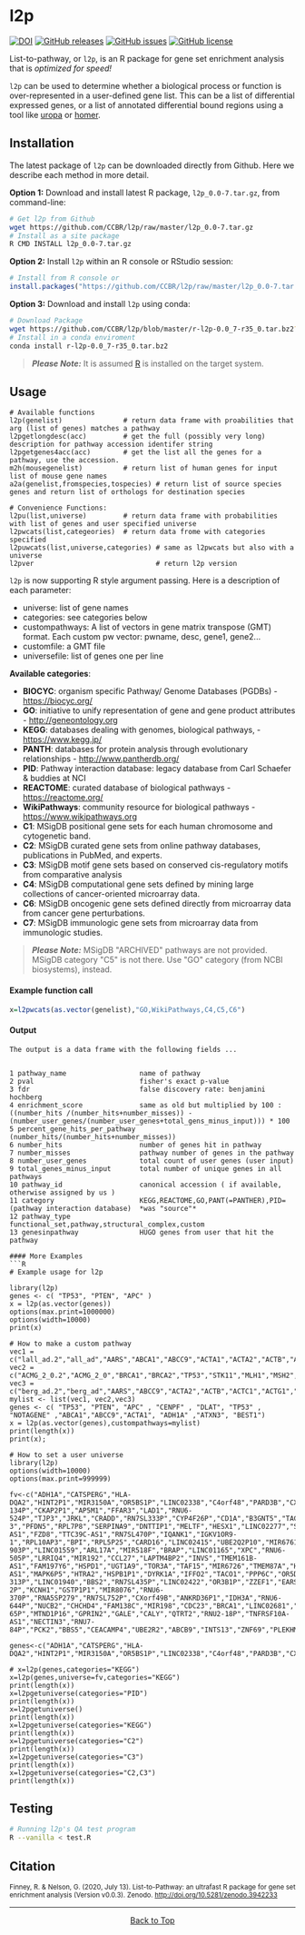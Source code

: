 # l2p

[![DOI](https://zenodo.org/badge/164483194.svg)](https://zenodo.org/badge/latestdoi/164483194)
[![GitHub releases](https://img.shields.io/github/release/CCBR/l2p)](https://github.com/CCBR/l2p/releases) [![GitHub issues](https://img.shields.io/github/issues/CCBR/l2p)](https://github.com/CCBR/l2p/issues) [![GitHub license](https://img.shields.io/github/license/CCBR/l2p)](https://github.com/CCBR/l2p/blob/master/LICENSE)

List-to-pathway, or `l2p`, is an R package for gene set enrichment analysis that is _optimized for speed!_ 

`l2p` can be used to determine whether a biological process or function is over-represented in a user-defined gene list. This can be a list of differential expressed genes, or a list of annotated differential bound regions using a tool like [uropa](https://www.nature.com/articles/s41598-017-02464-y) or [homer](http://homer.ucsd.edu/homer/ngs/annotation.html).  


## Installation

The latest package of `l2p` can be downloaded directly from Github. Here we describe each method in more detail.

**Option 1:** Download and install latest R package, `l2p_0.0-7.tar.gz`, from command-line:
```bash
# Get l2p from Github
wget https://github.com/CCBR/l2p/raw/master/l2p_0.0-7.tar.gz
# Install as a site package 
R CMD INSTALL l2p_0.0-7.tar.gz
```
 
**Option 2:** Install `l2p` within an R console or RStudio session:
```R
# Install from R console or 
install.packages("https://github.com/CCBR/l2p/raw/master/l2p_0.0-7.tar.gz", repos=NULL) 
```

**Option 3:** Download and install `l2p` using conda:
```bash
# Download Package
wget https://github.com/CCBR/l2p/blob/master/r-l2p-0.0_7-r35_0.tar.bz2?raw=true -O r-l2p-0.0_7-r35_0.tar.bz2
# Install in a conda enviroment
conda install r-l2p-0.0_7-r35_0.tar.bz2
```

> _**Please Note:**_ It is assumed [R](https://cran.r-project.org/doc/manuals/R-admin.html) is installed on the target system. 

## Usage
```
# Available functions
l2p(genelist)               # return data frame with proabilities that arg (list of genes) matches a pathway
l2pgetlongdesc(acc)         # get the full (possibly very long) description for pathway accession identifer string
l2pgetgenes4acc(acc)        # get the list all the genes for a pathway, use the accession.
m2h(mousegenelist)          # return list of human genes for input list of mouse gene names
a2a(genelist,fromspecies,tospecies) # return list of source species genes and return list of orthologs for destination species

# Convenience Functions:
l2pu(list,universe)         # return data frame with probabilities with list of genes and user specified universe
l2pwcats(list,categeories)  # return data frome with categories specified
l2puwcats(list,universe,categories) # same as l2pwcats but also with a universe
l2pver                              # return l2p version
```

`l2p` is now supporting R style argument passing.
Here is a description of each parameter: 
 - universe: list of gene names
 - categories: see categories below
 - custompathways: A list of vectors in gene matrix transpose (GMT) format. Each custom pw vector: pwname, desc, gene1, gene2...
 - customfile: a GMT file
 - universefile: list of genes one per line

**Available categories**:
 - **BIOCYC**: organism specific Pathway/ Genome Databases (PGDBs)  - https://biocyc.org/
 - **GO**: initiative to unify representation of gene and gene product attributes -  http://geneontology.org
 - **KEGG**: databases dealing with genomes, biological pathways, - https://www.kegg.jp/
 - **PANTH**: databases for protein analysis through evolutionary relationships - http://www.pantherdb.org/
 - **PID**: Pathway interaction database: legacy database from Carl Schaefer & buddies at NCI
 - **REACTOME**: curated database of biological pathways - https://reactome.org/
 - **WikiPathways**: community resource for biological pathways - https://www.wikipathways.org
 - **C1**: MSigDB positional gene sets for each human chromosome and cytogenetic band.
 - **C2**: MSigDB curated gene sets from online pathway databases, publications in PubMed, and experts.
 - **C3**: MSigDB motif gene sets based on conserved cis-regulatory motifs from comparative analysis
 - **C4**: MSigDB computational gene sets defined by mining large collections of cancer-oriented microarray data.
 - **C6**: MSigDB oncogenic gene sets defined directly from microarray data from cancer gene perturbations.
 - **C7**: MSigDB immunologic gene sets  from microarray data from immunologic studies.

> _**Please Note:**_ MSigDB "ARCHIVED" pathways are not provided.  MSigDB category "C5" is not there. Use "GO" category (from NCBI biosystems), instead.

#### Example function call
```R 
x=l2pwcats(as.vector(genelist),"GO,WikiPathways,C4,C5,C6")
```

#### Output
```
The output is a data frame with the following fields ...
 

1 pathway_name                  name of pathway
2 pval                          fisher's exact p-value
3 fdr                           false discovery rate: benjamini hochberg
4 enrichment_score              same as old but multiplied by 100 : ((number_hits /(number_hits+number_misses)) - (number_user_genes/(number_user_genes+total_gens_minus_input))) * 100
5 percent_gene_hits_per_pathway (number_hits/(number_hits+number_misses))
6 number_hits                   number of genes hit in pathway
7 number_misses                 pathway number of genes in the pathway
8 number_user_genes             total count of user genes (user input)
9 total_genes_minus_input       total number of unique genes in all pathways
10 pathway_id                   canonical accession ( if available, otherwise assigned by us )
11 category                     KEGG,REACTOME,GO,PANT(=PANTHER),PID=(pathway interaction database)  *was "source"*
12 pathway_type                 functional_set,pathway,structural_complex,custom
13 genesinpathway               HUGO genes from user that hit the pathway

#### More Examples    
```R
# Example usage for l2p
    
library(l2p)
genes <- c( "TP53", "PTEN", "APC" )
x = l2p(as.vector(genes))
options(max.print=1000000)
options(width=10000)
print(x)

# How to make a custom pathway
vec1 = c("lall_ad.2","all_ad","AARS","ABCA1","ABCC9","ACTA1","ACTA2","ACTB","ACTC1","ACTG1","ACTN2","ACTN4","ACVR2B","ACVRL1","ADAR","AFG3L2","AFP","AIP","AK1","AKAP9")
vec2 = c("ACMG_2_0.2","ACMG_2_0","BRCA1","BRCA2","TP53","STK11","MLH1","MSH2","MSH6","PMS2")
vec3 = c("berg_ad.2","berg_ad","AARS","ABCC9","ACTA2","ACTB","ACTC1","ACTG1","ACTN2","ACTN4","ACVR2B","ACVRL1","ADAR","AFG3L2","AIP","AK1","AKAP9","AKT2","AMPD1","ANG","ANK2","ANKH","APC","APOA2","APOA5","APOB","APP","ATL1","ATP1A2","ATP2A2","ATP2C1","ATXN1","ATXN10","ATXN2","ATXN3","ATXN7","AXIN2","BAG3","BCO1","BEST1")
mylist <- list(vec1, vec2,vec3)
genes <- c( "TP53", "PTEN", "APC" , "CENPF" , "DLAT", "TP53" , "NOTAGENE" ,"ABCA1","ABCC9","ACTA1", "ADH1A" ,"ATXN3", "BEST1")
x = l2p(as.vector(genes),custompathways=mylist)
print(length(x))
print(x);

# How to set a user universe
library(l2p)
options(width=10000)
options(max.print=999999)

fv<-c("ADH1A","CATSPERG","HLA-DQA2","HINT2P1","MIR3150A","OR5BS1P","LINC02338","C4orf48","PARD3B","CX3CR1","RPL21P121","ARHGAP1","GAPDHP36","CNBD1","C8orf48","HTR3D","LINC00396","HIGD1AP5","C16orf90","RNU1-134P","CKAP2P1","AP5M1","FFAR3","LAD1","RNU6-524P","TJP3","JRKL","CRADD","RN7SL333P","CYP4F26P","CD1A","B3GNT5","TACC1P1","LINC02763","LOC100505664","TEX15","RPSAP18","CHP2","TRAV8-3","PFDN5","RPL7P8","SERPINA9","DNTTIP1","MELTF","HESX1","LINC02277","SFSWAP","SLC7A11","NAA16","FAM171B","GMNN","ZBTB2","WNT6","LINC02799","MRPL4","MTND1P37","HMGN2P40","NMD3P1","MIR195","LINC02785","DYM","TADA3","CEACAMP5","FAM198B-AS1","FZD8","TTC39C-AS1","RN7SL470P","IQANK1","IGKV1OR9-1","RPL10AP3","BPI","RPL5P25","CARD16","LINC02415","UBE2Q2P10","MIR6761","RNU6-903P","LINC01559","ARL17A","MIR518F","BRAP","LINC01165","XPC","RNU6-505P","LRRIQ4","MIR192","CCL27","LAPTM4BP2","INVS","TMEM161B-AS1","FAM197Y6","HSPD1","UGT1A9","TOR3A","TAF15","MIR6726","TMEM87A","HMGB1","MEI4","NAGPA-AS1","MAPK6P5","HTRA2","HSPB1P1","DYRK1A","IFFO2","TACO1","PPP6C","OR5D14","RNU6-313P","LINC01940","BBS2","RN7SL435P","LINC02422","OR3B1P","ZZEF1","EARS2","LINC02558","LINC00265-2P","KCNH1","GSTP1P1","MIR8076","RNU6-370P","RNA5SP279","RN7SL752P","CXorf49B","ANKRD36P1","IDH3A","RNU6-644P","NUCB2","CHCHD4","FAM138C","MIR198","CDC23","BRCA1","LINC02681","TFB2M","PPIP5K2","MAP2K1","MTATP6P14","COX6B1P2","HDAC5","RAB11FIP2","VSIG4","RN7SL690P","DNAJC13","GOT2P1","GTF2H1","BIRC2","LOC100132202","GAGE4","MTRNR2L10","LINC02319","C8orf49","CCNG2","LINC01524","RN7SKP49","CLDN22","FXYD6","LINC00384","ZNF14","PCGF3","CCDC6","TM4SF20","PRPS1L1","PRORSD1P","SEPHS1P1","KCNA10","MGAT5","LINC02015","BSDC1","POTEM","PHAX","RNU4-65P","MTND1P16","GPRIN2","GALE","CALY","QTRT2","RNU2-18P","TNFRSF10A-AS1","NECTIN3","RNU7-84P","PCK2","BBS5","CEACAMP4","UBE2R2","ABCB9","INTS13","ZNF69","PLEKHM2","LDHA","PHKBP1","SLC9B2","HNRNPA3P9","ARGFXP1","IER5L","CAPRIN1","RNA5SP19","NOP9","COX6CP16")

genes<-c("ADH1A","CATSPERG","HLA-DQA2","HINT2P1","MIR3150A","OR5BS1P","LINC02338","C4orf48","PARD3B","CX3CR1","RPL21P121","ARHGAP1","GAPDHP36","CNBD1","C8orf48","HTR3D","LINC00396","HIGD1AP5")

# x=l2p(genes,categories="KEGG")
x=l2p(genes,universe=fv,categories="KEGG")
print(length(x))
x=l2pgetuniverse(categories="PID")
print(length(x))
x=l2pgetuniverse()
print(length(x))
x=l2pgetuniverse(categories="KEGG")
print(length(x))
x=l2pgetuniverse(categories="C2")
print(length(x))
x=l2pgetuniverse(categories="C3")
print(length(x))
x=l2pgetuniverse(categories="C2,C3")
print(length(x))
```
## Testing  
``` bash
# Running l2p's QA test program
R --vanilla < test.R
```

## Citation
<sup>Finney, R. & Nelson, G. (2020, July 13). List-to-Pathway: an ultrafast R package for gene set enrichment analysis (Version v0.0.3). Zenodo. http://doi.org/10.5281/zenodo.3942233</sup>
  
<hr>
  
<p align="center">
	<a href="#l2p">Back to Top</a>
</p>
